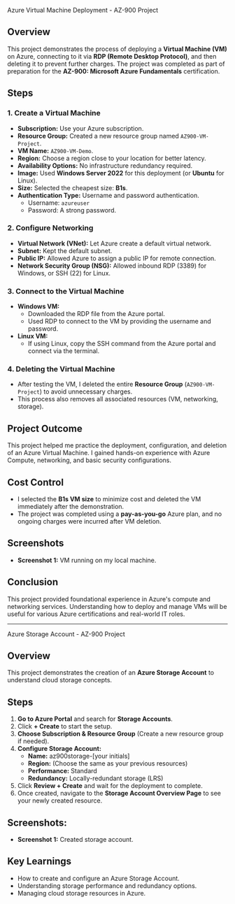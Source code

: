 Azure Virtual Machine Deployment - AZ-900 Project

## Overview
This project demonstrates the process of deploying a **Virtual Machine (VM)** on Azure, connecting to it via **RDP (Remote Desktop Protocol)**, and then deleting it to prevent further charges. The project was completed as part of preparation for the **AZ-900: Microsoft Azure Fundamentals** certification.

## Steps
### 1. Create a Virtual Machine
- **Subscription:** Use your Azure subscription.
- **Resource Group:** Created a new resource group named `AZ900-VM-Project`.
- **VM Name:** `AZ900-VM-Demo`.
- **Region:** Choose a region close to your location for better latency.
- **Availability Options:** No infrastructure redundancy required.
- **Image:** Used **Windows Server 2022** for this deployment (or **Ubuntu** for Linux).
- **Size:** Selected the cheapest size: **B1s**.
- **Authentication Type:** Username and password authentication.
  - Username: `azureuser`
  - Password: A strong password.

### 2. Configure Networking
- **Virtual Network (VNet):** Let Azure create a default virtual network.
- **Subnet:** Kept the default subnet.
- **Public IP:** Allowed Azure to assign a public IP for remote connection.
- **Network Security Group (NSG):** Allowed inbound RDP (3389) for Windows, or SSH (22) for Linux.

### 3. Connect to the Virtual Machine
- **Windows VM:** 
  - Downloaded the RDP file from the Azure portal.
  - Used RDP to connect to the VM by providing the username and password.
- **Linux VM:** 
  - If using Linux, copy the SSH command from the Azure portal and connect via the terminal.

### 4. Deleting the Virtual Machine
- After testing the VM, I deleted the entire **Resource Group** (`AZ900-VM-Project`) to avoid unnecessary charges.
- This process also removes all associated resources (VM, networking, storage).

## Project Outcome
This project helped me practice the deployment, configuration, and deletion of an Azure Virtual Machine. I gained hands-on experience with Azure Compute, networking, and basic security configurations.

## Cost Control
- I selected the **B1s VM size** to minimize cost and deleted the VM immediately after the demonstration.
- The project was completed using a **pay-as-you-go** Azure plan, and no ongoing charges were incurred after VM deletion.

## Screenshots
- **Screenshot 1:** VM running on my local machine.

## Conclusion
This project provided foundational experience in Azure's compute and networking services. Understanding how to deploy and manage VMs will be useful for various Azure certifications and real-world IT roles.





___

Azure Storage Account - AZ-900 Project

## Overview
This project demonstrates the creation of an **Azure Storage Account** to understand cloud storage concepts.

## Steps
1. **Go to Azure Portal** and search for **Storage Accounts**.
2. Click **+ Create** to start the setup.
3. **Choose Subscription & Resource Group** (Create a new resource group if needed).
4. **Configure Storage Account:**
   - **Name:** az900storage-[your initials]
   - **Region:** (Choose the same as your previous resources)
   - **Performance:** Standard
   - **Redundancy:** Locally-redundant storage (LRS)
5. Click **Review + Create** and wait for the deployment to complete.
6. Once created, navigate to the **Storage Account Overview Page** to see your newly created resource.

## Screenshots:
- **Screenshot 1:** Created storage account.

## Key Learnings
- How to create and configure an Azure Storage Account.
- Understanding storage performance and redundancy options.
- Managing cloud storage resources in Azure.




